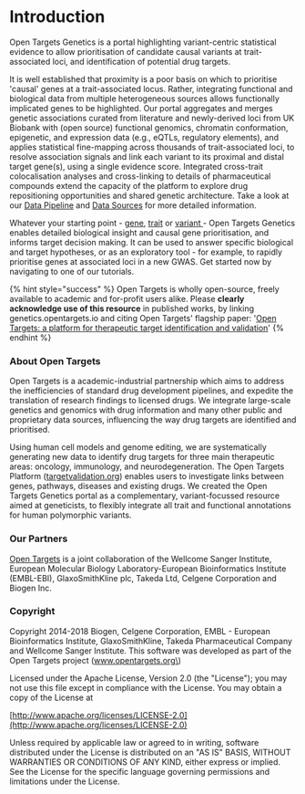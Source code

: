 # Introduction

Open Targets Genetics is a portal highlighting variant-centric statistical evidence to allow prioritisation of candidate causal variants at trait-associated loci, and identification of potential drug targets. 

It is well established that proximity is a poor basis on which to prioritise 'causal' genes at a trait-associated locus. Rather, integrating functional and biological data from multiple heterogeneous sources allows functionally implicated genes to be highlighted. Our portal aggregates and merges genetic associations curated from literature and newly-derived loci from UK Biobank with \(open source\) functional genomics, chromatin conformation, epigenetic, and expression data \(e.g., eQTLs, regulatory elements\), and applies statistical fine-mapping across thousands of trait-associated loci, to resolve association signals and link each variant to its proximal and distal target gene\(s\), using a single evidence score. Integrated cross-trait colocalisation analyses and cross-linking to details of pharmaceutical compounds extend the capacity of the platform to explore drug repositioning opportunities and shared genetic architecture. Take a look at our [Data Pipeline](our-approach/data-pipeline.md) and [Data Sources](our-approach/data-sources.md#overview-of-data-sources) for more detailed information. 

Whatever your starting point - [gene](how-to-use-ot-genetics-starting-with.../gene-target.md), [trait](how-to-use-ot-genetics-starting-with.../trait-or-disease.md) or [variant ](how-to-use-ot-genetics-starting-with.../variant.md)- Open Targets Genetics enables detailed biological insight and causal gene prioritisation, and informs target decision making. It can be used to answer specific biological and target hypotheses, or as an exploratory tool - for example, to rapidly prioritise genes at associated loci in a new GWAS. Get started now by navigating to one of our tutorials.

{% hint style="success" %}
Open Targets is wholly open-source, freely available to academic and for-profit users alike. Please **clearly acknowledge use of this resource** in published works, by linking genetics.opentargets.io and citing Open Targets' flagship paper: '[Open Targets: a platform for therapeutic target identification and validation](https://doi.org/10.1093/nar/gkw1055)' 
{% endhint %}

### About Open Targets

Open Targets is a academic-industrial partnership which aims to address the inefficiencies of standard drug development pipelines, and expedite the translation of research findings to licensed drugs. We integrate large-scale genetics and genomics with drug information and many other public and proprietary data sources, influencing the way drug targets are identified and prioritised. 

Using human cell models and genome editing, we are systematically generating new data to identify drug targets for three main therapeutic areas: oncology, immunology, and neurodegeneration. The Open Targets Platform \([targetvalidation.org](www.targetvalidation.org)\) enables users to investigate links between genes, pathways, diseases and existing drugs. We created the Open Targets Genetics portal as a complementary, variant-focussed resource aimed at geneticists, to flexibly integrate all trait and functional annotations for human polymorphic variants. 

### Our Partners

[Open Targets](www.opentargets.org​) is a joint collaboration of the Wellcome Sanger Institute, European Molecular Biology Laboratory-European Bioinformatics Institute \(EMBL-EBI\), GlaxoSmithKline plc, Takeda Ltd, Celgene Corporation and Biogen Inc.

### Copyright

Copyright 2014-2018 Biogen, Celgene Corporation, EMBL - European Bioinformatics Institute, GlaxoSmithKline, Takeda Pharmaceutical Company and Wellcome Sanger Institute. This software was developed as part of the Open Targets project \(www.opentargets.org\) 

Licensed under the Apache License, Version 2.0 \(the "License"\); you may not use this file except in compliance with the License. You may obtain a copy of the License at

[http://www.apache.org/licenses/LICENSE-2.0](http://www.apache.org/licenses/LICENSE-2.0)

Unless required by applicable law or agreed to in writing, software distributed under the License is distributed on an "AS IS" BASIS, WITHOUT WARRANTIES OR CONDITIONS OF ANY KIND, either express or implied. See the License for the specific language governing permissions and limitations under the License.



